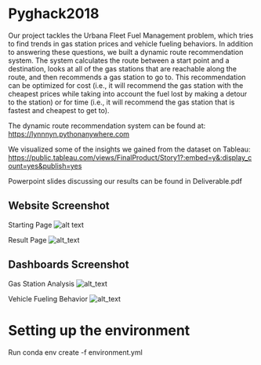 # Pyghack2018
Our project tackles the Urbana Fleet Fuel Management problem, which tries to find trends in gas station prices and vehicle fueling behaviors. In addition to answering these questions, we built a dynamic route recommendation system. The system calculates the route between a start point and a destination, looks at all of the gas stations that are reachable along the route, and then recommends a gas station to go to. This recommendation can be optimized for cost (i.e., it will recommend the gas station with the cheapest prices while taking into account the fuel lost by making a detour to the station) or for time (i.e., it will recommend the gas station that is fastest and cheapest to get to). 

The dynamic route recommendation system can be found at: https://lynnnyn.pythonanywhere.com

We visualized some of the insights we gained from the dataset on Tableau: 
https://public.tableau.com/views/FinalProduct/Story1?:embed=y&:display_count=yes&publish=yes

Powerpoint slides discussing our results can be found in Deliverable.pdf

## Website Screenshot
Starting Page
![alt text](https://github.com/Moogen/Pyghack2018/blob/master/Website_screenshot1.png?raw=true)

Result Page
![alt_text](https://github.com/Moogen/Pyghack2018/blob/master/Website_Screenshot2.png?raw=true)

## Dashboards Screenshot
Gas Station Analysis
![alt_text](https://github.com/Moogen/Pyghack2018/blob/master/Dashboard%20screenshot1.png?raw=true)

Vehicle Fueling Behavior
![alt_text](https://github.com/Moogen/Pyghack2018/blob/master/Dashboard%20screenshot2.png?raw=true)

# Setting up the environment 
Run 
conda env create -f environment.yml

